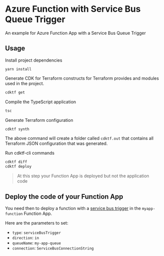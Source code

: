 # Azure Function with Service Bus Queue Trigger

An example for Azure Function App with a Service Bus Queue Trigger

## Usage

Install project dependencies

```shell
yarn install
```

Generate CDK for Terraform constructs for Terraform provides and modules used in the project.

```bash
cdktf get
```

Compile the TypeScript application

```bash
tsc
```

Generate Terraform configuration

```bash
cdktf synth
```

The above command will create a folder called `cdktf.out` that contains all Terraform JSON configuration that was generated.

Run cdktf-cli commands

```bash
cdktf diff
cdktf deploy
```

> At this step your Function App is deployed but not the application code

## Deploy the code of your Function App

You need then to deploy a function with a [service bus trigger](https://docs.microsoft.com/en-us/azure/azure-functions/functions-bindings-service-bus-trigger?tabs=javascript) in the `myapp-function` Function App.

Here are the parameters to set:

- `type`: `serviceBusTrigger`
- `direction`: `in`
- `queueName`: `my-app-queue`
- `connection`: `ServiceBusConnectionString`
